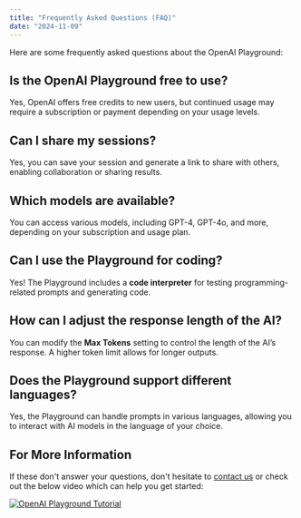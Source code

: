 ```yaml
---
title: "Frequently Asked Questions (FAQ)"
date: "2024-11-09"
---
```


Here are some frequently asked questions about the OpenAI Playground:

## Is the OpenAI Playground free to use?
Yes, OpenAI offers free credits to new users, but continued usage may require a subscription or payment depending on your usage levels.

## Can I share my sessions?
Yes, you can save your session and generate a link to share with others, enabling collaboration or sharing results.

## Which models are available?
You can access various models, including GPT-4, GPT-4o, and more, depending on your subscription and usage plan.

## Can I use the Playground for coding?
Yes! The Playground includes a **code interpreter** for testing programming-related prompts and generating code.

## How can I adjust the response length of the AI?
You can modify the **Max Tokens** setting to control the length of the AI’s response. A higher token limit allows for longer outputs.

## Does the Playground support different languages?
Yes, the Playground can handle prompts in various languages, allowing you to interact with AI models in the language of your choice.

## For More Information
If these don't answer your questions, don't hesitate to [contact us](mailto:fothergill.luna@gmail.com) or check out the below video which can help you get started:

[![OpenAI Playground Tutorial](https://img.youtube.com/vi/RQgBnQUaKG0/0.jpg)](https://www.youtube.com/watch?v=RQgBnQUaKG0)

